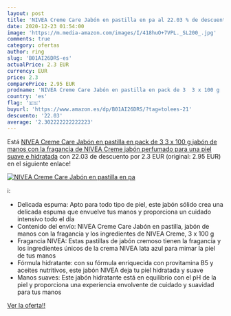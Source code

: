 ```yaml
---
layout: post
title: 'NIVEA Creme Care Jabón en pastilla en pa al 22.03 % de descuento'
date: 2020-12-23 01:54:00
image: 'https://m.media-amazon.com/images/I/418huO+7VPL._SL200_.jpg'
comments: true
category: ofertas
author: ring
slug: 'B01AI26DRS-es'
actualPrice: 2.3 EUR
currency: EUR
price: 2.3
comparePrice: 2.95 EUR
prodname: 'NIVEA Creme Care Jabón en pastilla en pack de 3  3 x 100 g   jabón de manos con la fragancia de NIVEA Creme  jabón perfumado para una piel suave e hidratada'
country: 'es'
flag: '🇪🇸'
buyurl: 'https://www.amazon.es/dp/B01AI26DRS/?tag=tolees-21'
descuento: '22.03'
average: '2.302222222222223'
---
```


Está [NIVEA Creme Care Jabón en pastilla en pack de 3  3 x 100 g   jabón de manos con la fragancia de NIVEA Creme  jabón perfumado para una piel suave e hidratada](https://www.amazon.es/dp/B01AI26DRS/?tag=tolees-21) con 22.03 de descuento por 2.3 EUR (original: 2.95 EUR) en el siguiente enlace!

[![NIVEA Creme Care Jabón en pastilla en pa](https://m.media-amazon.com/images/I/418huO+7VPL._SL200_.jpg)](https://www.amazon.es/dp/B01AI26DRS/?tag=tolees-21)

ℹ️:

- Delicada espuma: Apto para todo tipo de piel, este jabón sólido crea una delicada espuma que envuelve tus manos y proporciona un cuidado intensivo todo el día
- Contenido del envío: NIVEA Creme Care Jabón en pastilla, jabón de manos con la fragancia y los ingredientes de NIVEA Creme, 3 x 100 g
- Fragancia NIVEA: Estas pastillas de jabón cremoso tienen la fragancia y los ingredientes únicos de la crema NIVEA lata azul para mimar la piel de tus manos
- Fórmula hidratante: con su fórmula enriquecida con provitamina B5 y aceites nutritivos, este jabón NIVEA deja tu piel hidratada y suave
- Manos suaves: Este jabón hidratante está en equilibrio con el pH de la piel y proporciona una experiencia envolvente de cuidado y suavidad para tus manos

[Ver la oferta!!](https://www.amazon.es/dp/B01AI26DRS/?tag=tolees-21)
